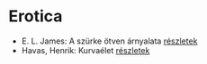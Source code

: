 # Erotica

- E. L. James: A szürke ötven árnyalata [részletek](_details/E.%20L.%20James.md#id_466)
- Havas, Henrik: Kurvaélet [részletek](_details/Havas%2C%20Henrik.md#id_477)